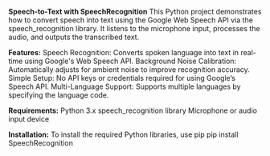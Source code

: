 **Speech-to-Text with SpeechRecognition**
This Python project demonstrates how to convert speech into text using the Google Web Speech API via the speech_recognition library. It listens to the microphone input, processes the audio, and outputs the transcribed text.

**Features:**
Speech Recognition: Converts spoken language into text in real-time using Google's Web Speech API.
Background Noise Calibration: Automatically adjusts for ambient noise to improve recognition accuracy.
Simple Setup: No API keys or credentials required for using Google’s Speech API.
Multi-Language Support: Supports multiple languages by specifying the language code.

**Requirements:**
Python 3.x
speech_recognition library
Microphone or audio input device

**Installation:**
To install the required Python libraries, use pip
pip install SpeechRecognition
